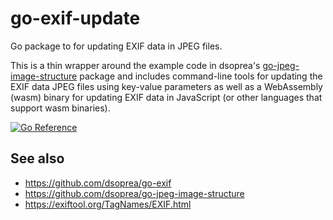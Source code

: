 # go-exif-update

Go package to for updating EXIF data in JPEG files.

This is a thin wrapper around the example code in dsoprea's [go-jpeg-image-structure](https://github.com/dsoprea/go-jpeg-image-structure) package and includes command-line tools for updating the EXIF data JPEG files using key-value parameters as well as a WebAssembly (wasm) binary for updating EXIF data in JavaScript (or other languages that support wasm binaries).

[![Go Reference](https://pkg.go.dev/badge/github.com/sfomuseum/go-exif-update.svg)](https://pkg.go.dev/github.com/sfomuseum/go-exif-update)

## See also

* https://github.com/dsoprea/go-exif
* https://github.com/dsoprea/go-jpeg-image-structure
* https://exiftool.org/TagNames/EXIF.html